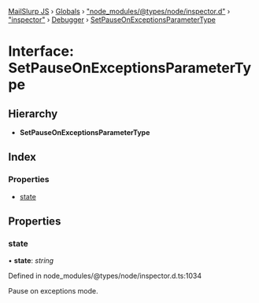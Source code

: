 [MailSlurp JS](../README.md) › [Globals](../globals.md) › ["node_modules/@types/node/inspector.d"](../modules/_node_modules__types_node_inspector_d_.md) › ["inspector"](../modules/_node_modules__types_node_inspector_d_._inspector_.md) › [Debugger](../modules/_node_modules__types_node_inspector_d_._inspector_.debugger.md) › [SetPauseOnExceptionsParameterType](_node_modules__types_node_inspector_d_._inspector_.debugger.setpauseonexceptionsparametertype.md)

# Interface: SetPauseOnExceptionsParameterType

## Hierarchy

* **SetPauseOnExceptionsParameterType**

## Index

### Properties

* [state](_node_modules__types_node_inspector_d_._inspector_.debugger.setpauseonexceptionsparametertype.md#state)

## Properties

###  state

• **state**: *string*

Defined in node_modules/@types/node/inspector.d.ts:1034

Pause on exceptions mode.
